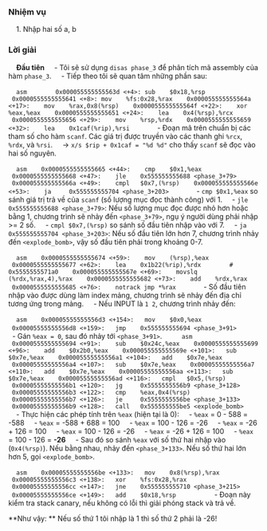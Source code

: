 ### Nhiệm vụ
    1. Nhập hai số a, b

### Lời giải
    **Đầu tiên**
    - Tôi sẽ sử dụng `disas phase_3` để phân tích mã assembly của hàm `phase_3`.
    - Tiếp theo tôi sẽ quan tâm những phần sau:

    ```asm
       0x000055555555563d <+4>:	sub    $0x18,%rsp
	   0x0000555555555641 <+8>:	mov    %fs:0x28,%rax
	   0x000055555555564a <+17>:	mov    %rax,0x8(%rsp)
	   0x000055555555564f <+22>:	xor    %eax,%eax
	   0x0000555555555651 <+24>:	lea    0x4(%rsp),%rcx
	   0x0000555555555656 <+29>:	mov    %rsp,%rdx
	   0x0000555555555659 <+32>:	lea    0x1caf(%rip),%rsi
    ```
    - Đoạn mã trên chuẩn bị các tham số cho hàm `scanf`. Các giá trị được truyền vào các thanh ghi `%rcx`, `%rdx`, và `%rsi`.
    	-> `x/s $rip + 0x1caf = "%d %d"` cho thấy `scanf` sẽ đọc vào hai số nguyên.

    ```asm
	   0x0000555555555665 <+44>:	cmp    $0x1,%eax
	   0x0000555555555668 <+47>:	jle    0x555555555688 <phase_3+79>
	   0x000055555555566a <+49>:	cmpl   $0x7,(%rsp)
	   0x000055555555566e <+53>:	ja     0x555555555704 <phase_3+203>
    ```
    - `cmp $0x1,%eax` so sánh giá trị trả về của `scanf` (số lượng mục đọc thành công) với 1.
    - `jle 0x555555555688 <phase_3+79>`: Nếu số lượng mục đọc được nhỏ hơn hoặc bằng 1, chương trình sẽ nhảy đến `<phase_3+79>`, ngụ ý người dùng phải nhập >= 2 số.
    - `cmpl $0x7,(%rsp)` so sánh số đầu tiên nhập vào với 7.
    - `ja 0x555555555704 <phase_3+203>`: Nếu số đầu tiên lớn hơn 7, chương trình nhảy đến `<explode_bomb>`, vậy số đầu tiên phải trong khoảng 0-7.

    ```asm
	   0x0000555555555674 <+59>:	mov    (%rsp),%eax
	   0x0000555555555677 <+62>:	lea    0x1b22(%rip),%rdx        # 0x5555555571a0
	   0x000055555555567e <+69>:	movslq (%rdx,%rax,4),%rax
	   0x0000555555555682 <+73>:	add    %rdx,%rax
	   0x0000555555555685 <+76>:	notrack jmp *%rax
    ```
    - Số đầu tiên nhập vào được dùng làm index mảng, chương trình sẽ nhảy đến địa chỉ tương ứng trong mảng.
    - Nếu INPUT là `1 2`, chương trình nhảy đến:

    ```asm
	   0x00005555555556d3 <+154>:	mov    $0x0,%eax
	   0x00005555555556d8 <+159>:	jmp    0x555555555694 <phase_3+91>
    ```
    - Gán `%eax = 0`, sau đó nhảy tới `<phase_3+91>`.
    
    ```asm
       0x0000555555555694 <+91>:	sub    $0x24c,%eax
	   0x0000555555555699 <+96>:	add    $0x2b0,%eax
	   0x000055555555569e <+101>:	sub    $0x7e,%eax
	   0x00005555555556a1 <+104>:	add    $0x7e,%eax
	   0x00005555555556a4 <+107>:	sub    $0x7e,%eax
	   0x00005555555556a7 <+110>:	add    $0x7e,%eax
	   0x00005555555556aa <+113>:	sub    $0x7e,%eax
	   0x00005555555556ad <+116>:	cmpl   $0x5,(%rsp)
	   0x00005555555556b1 <+120>:	jg     0x5555555556b9 <phase_3+128>
	   0x00005555555556b3 <+122>:	cmp    %eax,0x4(%rsp)
	   0x00005555555556b7 <+126>:	je     0x5555555556be <phase_3+133>
	   0x00005555555556b9 <+128>:	call   0x555555555be5 <explode_bomb>
    ```
    - Thực hiện các phép tính trên `%eax` (hiện tại là 0):
    	- `%eax` = 0 - 588 = -588
    	- `%eax` = -588 + 688 = 100
    	- `%eax` = 100 - 126 = -26
    	- `%eax` = -26 + 126 = 100
    	- `%eax` = 100 - 126 = -26
    	- `%eax` = -26 + 126 = 100
    	- `%eax` = 100 - 126 = **-26**
    - Sau đó so sánh `%eax` với số thứ hai nhập vào (`0x4(%rsp)`). Nếu bằng nhau, nhảy đến `<phase_3+133>`. Nếu số thứ hai lớn hơn 5, gọi `<explode_bomb>`.

    ```asm
	   0x00005555555556be <+133>:	mov    0x8(%rsp),%rax
	   0x00005555555556c3 <+138>:	xor    %fs:0x28,%rax
	   0x00005555555556cc <+147>:	jne    0x555555555710 <phase_3+215>
	   0x00005555555556ce <+149>:	add    $0x18,%rsp   
    ```
    - Đoạn này kiểm tra stack canary, nếu không có lỗi thì giải phóng stack và trả về.


**Như vậy: **
Nếu số thứ 1 tôi nhập là 1 thì số thứ 2 phải là -26!